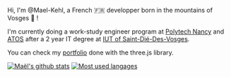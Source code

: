 Hi, I'm @Mael-Kehl, a French :fr: developper born in the mountains of Vosges :evergreen_tree: !

I'm currently doing a work-study engineer program at [Polytech Nancy](https://polytech-nancy.univ-lorraine.fr/) and [ATOS](https://atos.net/fr/) after a 2 year IT degree at [IUT of Saint-Dié-Des-Vosges](https://iutsd.univ-lorraine.fr/).

You can check my [portfolio](https://mael-kehl.github.io/portfolio) done with the three.js library.

[![Maël's github stats](https://github-readme-stats.vercel.app/api?username=Mael-Kehl&theme=dark)](https://github.com/Mael-Kehl)
[![Most used langages](https://github-readme-stats.vercel.app/api/top-langs/?username=Mael-Kehl&theme=dark&layout=compact)](https://github.com/Mael-Kehl)
